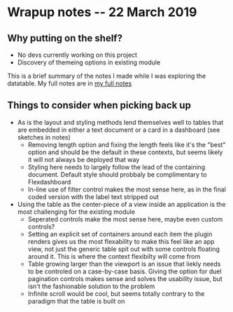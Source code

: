 # Wrapup notes -- 22 March 2019

## Why putting on the shelf?
- No devs currently working on this project
- Discovery of themeing options in existing module


This is a brief summary of the notes I made while I was exploring the datatable. My full notes are in [my full notes](./Data_table_restyle_notes.pdf)
## Things to consider when picking back up
- As is the layout and styling methods lend themselves well to tables that are embedded in either a text document or a card in a dashboard (see sketches in notes)
  - Removing length option and fixing the length feels like it's the "best" option and should be the default in these contexts, but seems likely it will not always be deployed that way
  - Styling here needs to largely follow the lead of the containing document. Default style should probbaly be complimentary to Flexdashboard
  - In-line use of filter control makes the most sense here, as in the final coded version with the label text stripped out
- Using the table as the center-piece of a view inside an application is the most challenging for the existing module
  - Seperated controls make the most sense here, maybe even custom controls?
  - Setting an explicit set of containers around each item the plugin renders gives us the most flexability to make this feel like an app view, not just the generic table spit out with some controls floating around it. This is where the context flexibilty will come from
  - Table growing larger than the viewport is an issue that liekly needs to be controled on a case-by-case basis. Giving the option for duel pagination controls makes sense and solves the usability issue, but isn't the fashionable solution to the problem
  - Infinite scroll would be cool, but seems totally contrary to the paradigm that the table is built on
  

